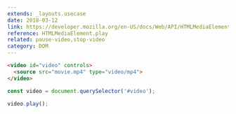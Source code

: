 ```yaml
---
extends: _layouts.usecase
date: 2018-03-12
link: https://developer.mozilla.org/en-US/docs/Web/API/HTMLMediaElement/play
reference: HTMLMediaElement.play
related: pause-video,stop-video
category: DOM
---
```


```html
<video id="video" controls>
  <source src="movie.mp4" type="video/mp4">
</video>
```

```javascript
const video = document.querySelector('#video');

video.play();
```
